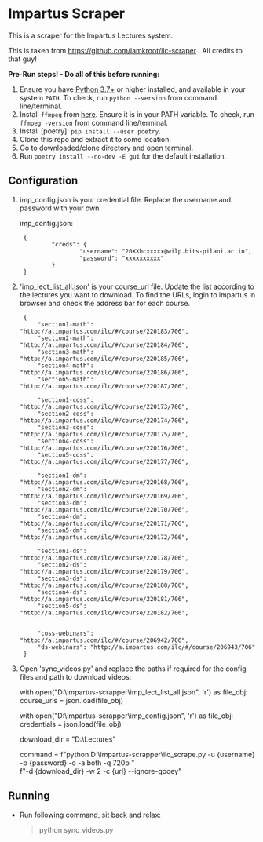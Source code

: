 # Impartus Scraper

This is a scraper for the Impartus Lectures system.

This is taken from https://github.com/iamkroot/ilc-scraper . All credits to that guy! 

**Pre-Run steps! - Do all of this before running:**
1. Ensure you have [Python 3.7+](https://www.python.org/downloads/) or higher installed, and available in your system `PATH`. To check, run `python --version` from command line/terminal.
2. Install `ffmpeg` from [here](http://ffmpeg.org/download.html). Ensure it is in your PATH variable. To check, run `ffmpeg -version` from command line/terminal.
3. Install [poetry]: `pip install --user poetry`.
4. Clone this repo and extract it to some location.
5. Go to downloaded/clone directory and open terminal.
6. Run `poetry install --no-dev -E gui` for the default installation.

## Configuration
1. imp_config.json is your credential file. Replace the username and password with your own.

	 imp_config.json:

		{
				"creds": {
						"username": "20XXhcxxxxx@wilp.bits-pilani.ac.in",
						"password": "xxxxxxxxxx"
				}
		}

2. 'imp_lect_list_all.json' is your course_url file. Update the list according to the lectures you want to download. To find the URLs,
	 login to impartus in browser and check the address bar for each course.

		{
			"section1-math": "http://a.impartus.com/ilc/#/course/220183/706",
			"section2-math": "http://a.impartus.com/ilc/#/course/220184/706",
			"section3-math": "http://a.impartus.com/ilc/#/course/220185/706",
			"section4-math": "http://a.impartus.com/ilc/#/course/220186/706",
			"section5-math": "http://a.impartus.com/ilc/#/course/220187/706",

			"section1-coss": "http://a.impartus.com/ilc/#/course/220173/706",
			"section2-coss": "http://a.impartus.com/ilc/#/course/220174/706",
			"section3-coss": "http://a.impartus.com/ilc/#/course/220175/706",
			"section4-coss": "http://a.impartus.com/ilc/#/course/220176/706",
			"section5-coss": "http://a.impartus.com/ilc/#/course/220177/706",

			"section1-dm": "http://a.impartus.com/ilc/#/course/220168/706",
			"section2-dm": "http://a.impartus.com/ilc/#/course/220169/706",
			"section3-dm": "http://a.impartus.com/ilc/#/course/220170/706",
			"section4-dm": "http://a.impartus.com/ilc/#/course/220171/706",
			"section5-dm": "http://a.impartus.com/ilc/#/course/220172/706",

			"section1-ds": "http://a.impartus.com/ilc/#/course/220178/706",
			"section2-ds": "http://a.impartus.com/ilc/#/course/220179/706",
			"section3-ds": "http://a.impartus.com/ilc/#/course/220180/706",
			"section4-ds": "http://a.impartus.com/ilc/#/course/220181/706",
			"section5-ds": "http://a.impartus.com/ilc/#/course/220182/706",

			
			"coss-webinars": "http://a.impartus.com/ilc/#/course/206942/706",
			"ds-webinars": "http://a.impartus.com/ilc/#/course/206943/706"
		}
		
3. Open 'sync_videos.py' and replace the paths if required for the config files and path to download videos:

	with open("D:\\impartus-scrapper\\imp_lect_list_all.json", 'r') as file_obj:
    course_urls = json.load(file_obj)

	
	with open("D:\\impartus-scrapper\\imp_config.json", 'r') as file_obj:
    credentials = json.load(file_obj)

	
	download_dir = "D:\\Lectures"


	command = f"python D:\\impartus-scrapper\\ilc_scrape.py -u {username} -p {password} -o -a both -q 720p " \
              f"-d {download_dir} -w 2 -c {url} --ignore-gooey"


## Running

* Run following command, sit back and relax:

	> python sync_videos.py
